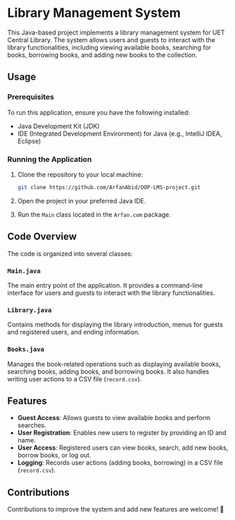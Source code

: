 # Library Management System

This Java-based project implements a library management system for UET Central Library. The system allows users and guests to interact with the library functionalities, including viewing available books, searching for books, borrowing books, and adding new books to the collection.

## Usage

### Prerequisites

To run this application, ensure you have the following installed:

- Java Development Kit (JDK)
- IDE (Integrated Development Environment) for Java (e.g., IntelliJ IDEA, Eclipse)

### Running the Application

1. Clone the repository to your local machine:

    ```bash
    git clone https://github.com/ArfanAbid/OOP-LMS-project.git
    ```

2. Open the project in your preferred Java IDE.

3. Run the `Main` class located in the `Arfan.com` package.

## Code Overview

The code is organized into several classes:

### `Main.java`

The main entry point of the application. It provides a command-line interface for users and guests to interact with the library functionalities.

### `Library.java`

Contains methods for displaying the library introduction, menus for guests and registered users, and ending information.

### `Books.java`

Manages the book-related operations such as displaying available books, searching books, adding books, and borrowing books. It also handles writing user actions to a CSV file (`record.csv`).

## Features

- **Guest Access**: Allows guests to view available books and perform searches.
- **User Registration**: Enables new users to register by providing an ID and name.
- **User Access**: Registered users can view books, search, add new books, borrow books, or log out.
- **Logging**: Records user actions (adding books, borrowing) in a CSV file (`record.csv`).

## Contributions

Contributions to improve the system and add new features are welcome! 🤝


